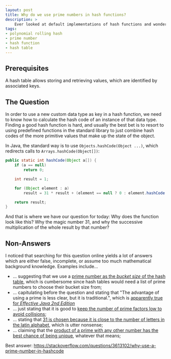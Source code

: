 ```yaml
---
layout: post
title: Why do we use prime numbers in hash functions?
description: >
    Ever looked at default implementations of hash functions and wondered: Why prime numbers? Why 31 specifically? And why do we multiply multiple times with the same prime number? If so, this post is for you.
tags:
- polynomial rolling hash
- prime number
- hash function
- hash table
---
```


## Prerequisites

A hash table allows storing and retrieving values, which are identified by associated keys.


## The Question

In order to use a new custom data type as key in a hash function, we need to know how to calculate the hash code of an instance of that data type.
Finding a good hash function is hard, and usually the best bet is to resort to using predefined functions in the standard library to just combine hash codes of the more primitive values that make up the state of the object.

In Java, the standard way is to use `Objects.hashCode(Object ...)`, which redirects calls to `Arrays.hashCode(Object[])`:

```java
public static int hashCode(Object a[]) {
    if (a == null)
        return 0;

    int result = 1;

    for (Object element : a)
        result = 31 * result + (element == null ? 0 : element.hashCode());

    return result;
}
```

<!--
Possible tests:
- words (german / english)
- dates (as three integers)
- colors (as ARGB, but with A = 0 and with shortened hex code)
- points (two ints within 1024 x 786)
-->

And that is where we have our question for today: Why does the function look like this? Why the magic number 31, and why the successive multiplication of the whole result by that number?

## Non-Answers

I noticed that searching for this question online yields a lot of answers which are either false, incomplete, or assume too much mathematical background knowledge. Examples include...

* ... suggesting that we use a [prime number as the *bucket size* of the hash table](https://programming.guide/prime-numbers-in-hash-tables.html), which is cumbersome since hash tables would need a list of prime numbers to choose their bucket size from;
* ... capitulating before the question and stating that "The advantage of using a prime is less clear, but it is traditional.", which is [apparently true for *Effective Java 2nd Edition*](https://stackoverflow.com/a/3613764)
* ... just stating that it is good to [keep the number of prime factors low to avoid collisions](https://medium.com/swlh/why-should-the-length-of-your-hash-table-be-a-prime-number-760ec65a75d1);
* ... stating that [31 is chosen because it is close to the number of letters in the latin alphabet](https://www.geeksforgeeks.org/string-hashing-using-polynomial-rolling-hash-function/), which is utter nonsense;
* ... claiming that the [product of a prime with any other number has the best chance of being unique](https://computinglife.wordpress.com/2008/11/20/why-do-hash-functions-use-prime-numbers/), whatever that means;

Best answer: https://stackoverflow.com/questions/3613102/why-use-a-prime-number-in-hashcode